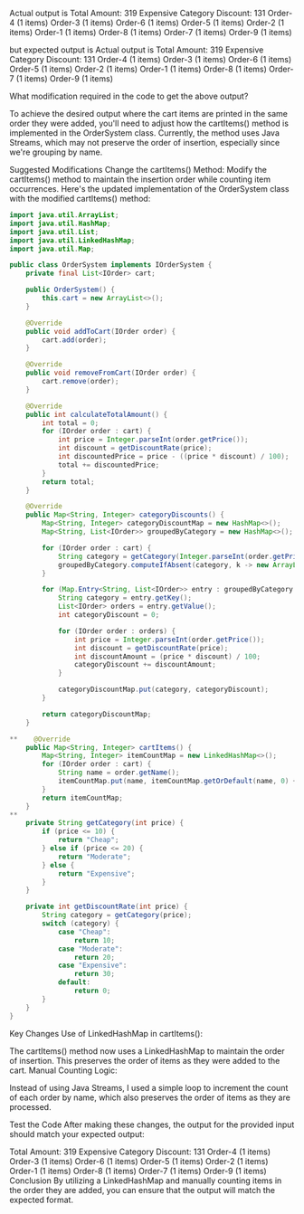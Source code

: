 Actual output is
Total Amount: 319
Expensive Category Discount: 131
Order-4 (1 items)
Order-3 (1 items)
Order-6 (1 items)
Order-5 (1 items)
Order-2 (1 items)
Order-1 (1 items)
Order-8 (1 items)
Order-7 (1 items)
Order-9 (1 items)

but expected output is 
Actual output is
Total Amount: 319
Expensive Category Discount: 131
Order-4 (1 items)
Order-3 (1 items)
Order-6 (1 items)
Order-5 (1 items)
Order-2 (1 items)
Order-1 (1 items)
Order-8 (1 items)
Order-7 (1 items)
Order-9 (1 items)

What modification required in the code to get the above output?


To achieve the desired output where the cart items are printed in the same order they were added, you'll need to adjust how the cartItems() method is implemented in the OrderSystem class. Currently, the method uses Java Streams, which may not preserve the order of insertion, especially since we're grouping by name.

Suggested Modifications
Change the cartItems() Method: Modify the cartItems() method to maintain the insertion order while counting item occurrences.
Here's the updated implementation of the OrderSystem class with the modified cartItems() method:

```java
import java.util.ArrayList;
import java.util.HashMap;
import java.util.List;
import java.util.LinkedHashMap;
import java.util.Map;

public class OrderSystem implements IOrderSystem {
    private final List<IOrder> cart;

    public OrderSystem() {
        this.cart = new ArrayList<>();
    }

    @Override
    public void addToCart(IOrder order) {
        cart.add(order);
    }

    @Override
    public void removeFromCart(IOrder order) {
        cart.remove(order);
    }

    @Override
    public int calculateTotalAmount() {
        int total = 0;
        for (IOrder order : cart) {
            int price = Integer.parseInt(order.getPrice());
            int discount = getDiscountRate(price);
            int discountedPrice = price - ((price * discount) / 100);
            total += discountedPrice;
        }
        return total;
    }

    @Override
    public Map<String, Integer> categoryDiscounts() {
        Map<String, Integer> categoryDiscountMap = new HashMap<>();
        Map<String, List<IOrder>> groupedByCategory = new HashMap<>();

        for (IOrder order : cart) {
            String category = getCategory(Integer.parseInt(order.getPrice()));
            groupedByCategory.computeIfAbsent(category, k -> new ArrayList<>()).add(order);
        }

        for (Map.Entry<String, List<IOrder>> entry : groupedByCategory.entrySet()) {
            String category = entry.getKey();
            List<IOrder> orders = entry.getValue();
            int categoryDiscount = 0;

            for (IOrder order : orders) {
                int price = Integer.parseInt(order.getPrice());
                int discount = getDiscountRate(price);
                int discountAmount = (price * discount) / 100;
                categoryDiscount += discountAmount;
            }

            categoryDiscountMap.put(category, categoryDiscount);
        }

        return categoryDiscountMap;
    }

**    @Override
    public Map<String, Integer> cartItems() {
        Map<String, Integer> itemCountMap = new LinkedHashMap<>();
        for (IOrder order : cart) {
            String name = order.getName();
            itemCountMap.put(name, itemCountMap.getOrDefault(name, 0) + 1);
        }
        return itemCountMap;
    }
**
    private String getCategory(int price) {
        if (price <= 10) {
            return "Cheap";
        } else if (price <= 20) {
            return "Moderate";
        } else {
            return "Expensive";
        }
    }

    private int getDiscountRate(int price) {
        String category = getCategory(price);
        switch (category) {
            case "Cheap":
                return 10;
            case "Moderate":
                return 20;
            case "Expensive":
                return 30;
            default:
                return 0;
        }
    }
}
```

Key Changes
Use of LinkedHashMap in cartItems():

The cartItems() method now uses a LinkedHashMap to maintain the order of insertion. This preserves the order of items as they were added to the cart.
Manual Counting Logic:

Instead of using Java Streams, I used a simple loop to increment the count of each order by name, which also preserves the order of items as they are processed.

Test the Code
After making these changes, the output for the provided input should match your expected output:

Total Amount: 319
Expensive Category Discount: 131
Order-4 (1 items)
Order-3 (1 items)
Order-6 (1 items)
Order-5 (1 items)
Order-2 (1 items)
Order-1 (1 items)
Order-8 (1 items)
Order-7 (1 items)
Order-9 (1 items)
Conclusion
By utilizing a LinkedHashMap and manually counting items in the order they are added, you can ensure that the output will match the expected format.